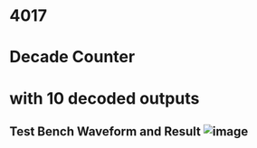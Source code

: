 # 4017 
# Decade Counter  
# with 10 decoded outputs

## Test Bench Waveform and Result ![image](images/test_bench.png)
